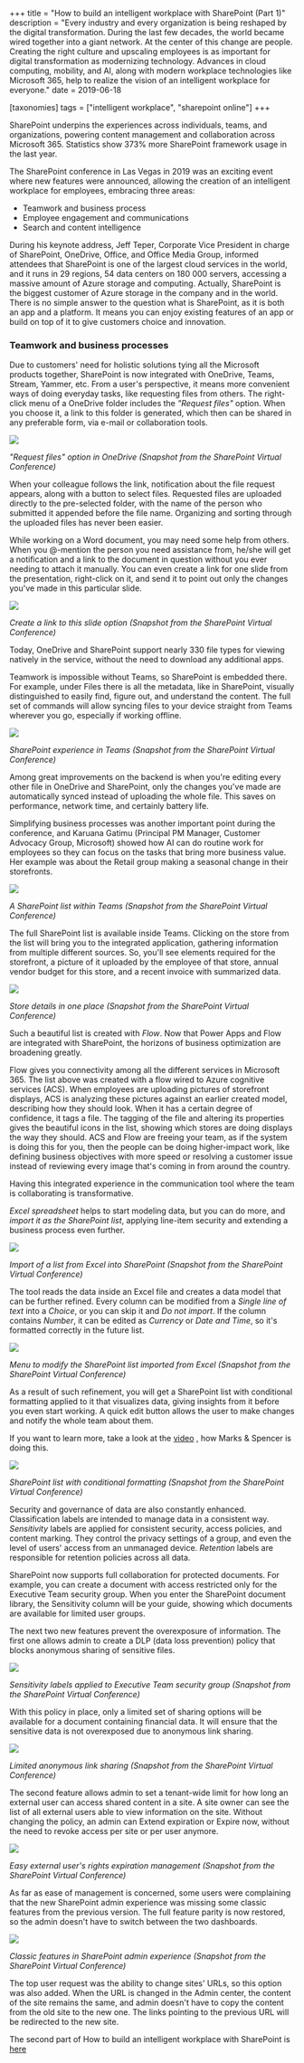 +++
title = "How to build an intelligent workplace with SharePoint (Part 1)"
description = "Every industry and every organization is being reshaped by the digital transformation. During the last few decades, the world became wired together into a giant network. At the center of this change are people. Creating the right culture and upscaling employees is as important for digital transformation as modernizing technology. Advances in cloud computing, mobility, and AI, along with modern workplace technologies like Microsoft 365, help to realize the vision of an intelligent workplace for everyone."
date = 2019-06-18

[taxonomies]
tags = ["intelligent workplace", "sharepoint online"]
+++

SharePoint underpins the experiences across individuals, teams, and
organizations, powering content management and collaboration across
Microsoft 365. Statistics show 373% more SharePoint framework usage in
the last year.

The SharePoint conference in Las Vegas in 2019 was an exciting event where new
features were announced, allowing the creation of an intelligent workplace for
 employees, embracing three areas:

-   Teamwork and business process
-   Employee engagement and communications
-   Search and content intelligence

During his keynote address, Jeff Teper, Corporate Vice President in
charge of SharePoint, OneDrive, Office, and Office Media Group, informed
attendees that SharePoint is one of the largest cloud services in the world, and
it runs in 29 regions, 54 data centers on 180 000 servers, accessing
a massive amount of Azure storage and computing. Actually, SharePoint is the
biggest customer of Azure storage in the company and in the world.\
There is no simple answer to the question what is SharePoint, as it is both 
an app and a platform. It means you can enjoy existing features of an app or build
on top of it to give customers choice and innovation.

### Teamwork and business processes

Due to customers' need for holistic solutions tying all the Microsoft
products together, SharePoint is now integrated with OneDrive, Teams,
Stream, Yammer, etc. From a user's perspective, it means more convenient
ways of doing everyday tasks, like requesting files from others.
The right-click menu of a OneDrive folder includes the *"Request files"* option.
When you choose it, a link to this folder is generated, which then can be
shared in any preferable form, via e-mail or collaboration tools.

![](https://o365hq.com/images/382.png)

*"Request files" option in OneDrive (Snapshot from the SharePoint
Virtual Conference)*

When your colleague follows the link, notification about the file request
appears, along with a button to select files. Requested files are
uploaded directly to the pre-selected folder, with the name of the
person who submitted it appended before the file name. Organizing and
sorting through the uploaded files has never been easier.

While working on a Word document, you may need some help from others.
When you @-mention the person you need assistance from, he/she will get
a notification and a link to the document in question without you ever
needing to attach it manually. You can even create a link for one slide
from the presentation, right-click on it, and send it to point out
only the changes you've made in this particular slide.

![](https://o365hq.com/images/392.png)

*Create a link to this slide option (Snapshot from the SharePoint
Virtual Conference)*

Today, OneDrive and SharePoint support nearly 330 file types for
viewing natively in the service, without the need to download any
additional apps.

Teamwork is impossible without Teams, so SharePoint is embedded there.
For example, under Files there is all the metadata, like in SharePoint,
visually distinguished to easily find, figure out, and understand the
content. The full set of commands will allow syncing files to your
device straight from Teams wherever you go, especially if working
offline.

![](https://o365hq.com/images/390.png)

*SharePoint experience in Teams (Snapshot from the SharePoint Virtual
Conference)*

Among great improvements on the backend is when you're editing every
other file in OneDrive and SharePoint, only the changes you've made are
automatically synced instead of uploading the whole file. This saves on
performance, network time, and certainly battery life.

Simplifying business processes was another important point during the
conference, and Karuana Gatimu (Principal PM Manager, Customer Advocacy
Group, Microsoft) showed how AI can do  routine work for 
employees so they can focus on the tasks that bring more business
value. Her example was about the Retail group making a seasonal change in
their storefronts.

![](https://o365hq.com/images/383.png)

*A SharePoint list within Teams (Snapshot from the SharePoint Virtual
Conference)*

The full SharePoint list is available inside Teams. Clicking on the
store from the list will bring you to the integrated application,
gathering information from multiple different sources. So, you'll see
elements required for the storefront, a picture of it uploaded by the
employee of that store, annual vendor budget for this store, and a
recent invoice with summarized data.

![](https://o365hq.com/images/384.png)

*Store details in one place (Snapshot from the SharePoint Virtual
Conference)*

Such a beautiful list is created with *Flow*. Now that Power Apps and
Flow are integrated with SharePoint, the horizons of business
optimization are broadening greatly.

Flow gives you connectivity among all the different services in
Microsoft 365. The list above was created with a flow wired to Azure
cognitive services (ACS). When employees are uploading pictures
of storefront displays, ACS is analyzing these pictures against
an earlier created model, describing how they should look. When it
has a certain degree of confidence, it tags a file. The tagging of the
file and altering its properties gives the beautiful icons in the list,
showing which stores are doing displays the way they should.
ACS and Flow are freeing your team, as if the system is doing
this for you, then the people can be doing higher-impact work, like
defining business objectives with more speed or resolving a customer
issue instead of reviewing every image that's coming in from around the
country.

Having this integrated experience in the communication tool where the
team is collaborating is transformative.

*Excel spreadsheet* helps to start modeling data, but you can do more,
and *import it as the SharePoint list*, applying line-item security and
extending a business process even further.

![](https://o365hq.com/images/381.png)

*Import of a list from Excel into SharePoint (Snapshot from the
SharePoint Virtual Conference)*

The tool reads the data inside an Excel file and creates a data model
that can be further refined. Every column can be modified from a *Single
line of text* into a *Choice*, or you can skip it and *Do not import*.
If the column contains *Number*, it can be edited as *Currency* or *Date
and Time*, so it's formatted correctly in the future list.

![](https://o365hq.com/images/385.png)

*Menu to modify the SharePoint list imported from Excel (Snapshot from
the SharePoint Virtual Conference)*

As a result of such refinement, you will get a SharePoint list with
conditional formatting applied to it that visualizes data, giving
insights from it before you even start working. A quick edit button
allows the user to make changes and notify the whole team about them.

If you want to learn more, take a look at the
[video](https://customers.microsoft.com/en-gb/story/marks-and-spencer-microsoft)
, how Marks & Spencer is doing this.

![](https://o365hq.com/images/387.png)

*SharePoint list with conditional formatting (Snapshot from the
SharePoint Virtual Conference)*

Security and governance of data are also constantly enhanced.
Classification labels are intended to manage data in a consistent way.
*Sensitivity* labels are applied for consistent security, access
policies, and content marking. They control the privacy settings of a group,
and even the level of users' access from an unmanaged device.
*Retention* labels are responsible for retention policies across all
data.

SharePoint now supports full collaboration for protected documents. For
example, you can create a document with access restricted only for the
Executive Team security group. When you enter the SharePoint document
library, the Sensitivity column will be your guide, showing which
documents are available for limited user groups.

The next two new features prevent the overexposure of information. The
first one allows admin to create a DLP (data loss prevention)
policy that blocks anonymous sharing of sensitive files.

![](https://o365hq.com/images/389.png)

*Sensitivity labels applied to Executive Team security group (Snapshot
from the SharePoint Virtual Conference)*

With this policy in place, only a limited set of sharing options will be
available for a document containing financial data. It will ensure that
the sensitive data is not overexposed due to anonymous link
sharing.

![](https://o365hq.com/images/388.png)

*Limited anonymous link sharing (Snapshot from the SharePoint Virtual
Conference)*

The second feature allows admin to set a tenant-wide limit for how long
an external user can access shared content in a site. A site owner can
see the list of all external users able to view information on the
site. Without changing the policy, an admin can Extend expiration or
Expire now, without the need to revoke access per site or per user
anymore.

![](https://o365hq.com/images/386.png)

*Easy external user's rights expiration management (Snapshot from the
SharePoint Virtual Conference)*

As far as ease of management is concerned, some users were complaining
that the new SharePoint admin experience was missing some classic
features from the previous version. The full feature parity is now
restored, so the admin doesn't have to switch between the two
dashboards.

![](https://o365hq.com/images/391.png)

*Classic features in SharePoint admin experience (Snapshot from the
SharePoint Virtual Conference)*

The top user request was the ability to change sites'
URLs, so this option was also added. When the URL is
changed in the Admin center, the content of the site remains the same,
and admin doesn't have to copy the content from the old site to the new
one. The links pointing to the previous URL will be redirected
to the new site.

The second part of How to build an intelligent workplace with SharePoint is
[here](https://o365hq.com/blog/how-to-build-an-intelligent-workplace-with-sharepoint-part-2)
